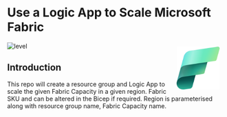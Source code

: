 # Use a Logic App to Scale Microsoft Fabric

<img src="images/Fabric_256.svg" alt="Fabric Image" style="margin: 10px;" width="100" align="right"/>

![level](https://img.shields.io/badge/Microsoft%20Fabric-IaC-green)

## Introduction

This repo will create a resource group and Logic App to scale the given Fabric Capacity in a given region.  Fabric SKU and can be altered in the Bicep if required.  Region is parameterised along with resource group name, Fabric Capacity name.